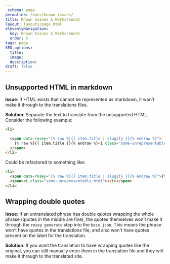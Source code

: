 ```yaml
---
_schema: page
permalink: /docs/known-issues/
title: Known Issues & Workarounds
layout: layouts/page.html
eleventyNavigation:
  key: Known Issues & Workarounds
  order: 5
tags: page
SEO_options:
  title:
  image:
  description:
draft: false
---
```

## Unsupported HTML in markdown

**Issue**: If HTML exists that cannot be represented as markdown, it won’t make it through to the translations files.

**Solution**: Separate the text to translate from the unsupported HTML. Consider the following example:

```html
<li>

  <span data-rosey="{% raw %}{{ item.title | slugify }}{% endraw %}">
    {% raw %}{{ item.title }}{% endraw %}<i class="some-unrepresentable-html"></i>
  </span>
</li>
```

Could be refactored to something like:

```html
<li>
  <span data-rosey="{% raw %}{{ item.title | slugify }}{% endraw %}">{% raw %}{{ item.title }}{% endraw %}</span>
  <span><i class="some-unrepresentable-html"></i></span>
</li>
```

## Wrapping double quotes

**Issue**: If an untranslated phrase has double quotes wrapping the whole phrase (quotes in the middle are fine), the quotes themselves won’t make it through the `rosey generate` step into the `base.json`. This means the phrase won’t have quotes in the translations file, and also won't have quotes present on the label for the translation.

**Solution**: If you want the translation to have wrapping quotes like the original, you can still manually enter them in the translation file and they will make it through to the translated site.